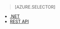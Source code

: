 > [AZURE.SELECTOR]
- [.NET](../articles/media-services/media-services-dotnet-connect-programmatically.md)
- [REST API](../articles/media-services/media-services-rest-connect_programmatically.md)
